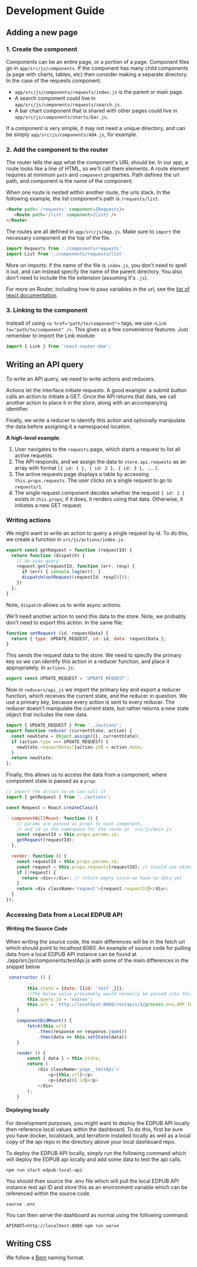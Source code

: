 # Development Guide

## Adding a new page

### 1. Create the component

Components can be an entire page, or a portion of a page. Component files go in
`app/src/js/components`. If the component has many child components (a page with
charts, tables, etc) then consider making a separate directory. In the case of the
requests component:

- `app/src/js/components/requests/index.js` is the parent or main page.
- A search component could live in `app/src/js/components/requests/search.js`.
- A bar chart component that is shared with other pages could live in `app/src/js/components/charts/bar.js`.

If a component is very simple, it may not need a unique directory, and can be simply
`app/src/js/components/404.js`, for example.

### 2. Add the component to the router

The router tells the app what the component's URL should be. In our app, a route
looks like a line of HTML, so we'll call them elements. A route element requires
at minimum `path` and `component` properties. Path defines the url path, and component
is the name of the component.

When one route is nested within another route, the urls stack. In the following
example, the list component's path is `/requests/list`.

```html
<Route path='/requests' component={Requests}>
   <Route path='/list' component={List} />
</Route>
```

The routes are all defined in `app/src/js/App.js`. Make sure to `import` the necessary
component at the top of the file.

```javascript
import Requests from './components/requests'
import List from './components/requests/list'
```

More on imports: if the name of the file is `index.js`, you don't need to spell it
out, and can instead specify the name of the parent directory. You also don't need
to include the file extension (assuming it's `.js`).

For more on Router, including how to pass variables in the url, see the [list of
react documentation](https://reactjs.org/community/courses.html).

### 3. Linking to the component

Instead of using `<a href="path/to/component">` tags, we use
`<Link to="path/to/component" />`. This gives us a few convenience features.
Just remember to import the Link module:

```javascript
import { Link } from 'react-router-dom';
```

## Writing an API query

To write an API query, we need to write actions and reducers.

Actions let the interface initiate requests. A good example: a submit button calls
an action to initiate a GET. Once the API returns that data, we call another action
to place it in the store, along with an accompanying identifier.

Finally, we write a reducer to identify this action and optionally manipulate the
data before assigning it a namespaced location.

**A high-level example**:

1. User navigates to the `requests` page, which starts a request to list all
active requests.
2. The API responds, and we assign the data to `store.api.requests` as an array
with format `[{ id: 1 }, { id: 2 }, { id: 3 }, ...]`.
3. The active requests page displays a table by accessing `this.props.requests`.
The user clicks on a single request to go to `requests/1`.
4. The single request component decides whether the request `{ id: 1 }` exists
in `this.props`; if it does, it renders using that data. Otherwise, it initiates
a new GET request.

### Writing actions

We might want to write an action to query a single request by id. To do this,
we create a function in `src/js/actions/index.js`.

```javascript
export const getRequest = function (requestId) {
  return function (dispatch) {
    // do ajax query
    request.get(requestId, function (err, resp) {
      if (err) { console.log(err); }
      dispatch(setRequest(requestId, resp[0]));
    })
  };
}
```

Note, `dispatch` allows us to write async actions.

We'll need another action to send this data to the store. Note, we probably don't
need to export this action. In the same file:

```javascript
function setRequest (id, requestData) {
  return { type: UPDATE_REQUEST, id: id, data: requestData };
}
```

This sends the request data to the store. We need to specify the primary key
so we can identify this action in a reducer function, and place it appropriately.
In `actions.js`:

```javascript
export const UPDATE_REQUEST = 'UPDATE_REQUEST';
```

Now in `reducers/api.js` we import the primary key and export a reducer function,
which receives the current state, and the reducer in question. We use a primary key,
because every action is sent to every reducer. The reducer doesn't manipulate the
current state, but rather returns a new state object that includes the new data.

```javascript
import { UPDATE_REQUEST } from '../actions';
export function reducer (currentState, action) {
  const newState = Object.assign({}, currentState);
  if (action.type === UPDATE_REQUEST) {
    newState.requestDetail[action.id] = action.data;
  }
  return newState;
};
```

Finally, this allows us to access the data from a component, where component state
is passed as a `prop`:

```javascript
// import the action so we can call it
import { getRequest } from '../actions';

const Request = React.createClass({

  componentWillMount: function () {
    // params are passed as props to each component,
    // and id is the namespace for the route in `src/js/main.js`.
    const requestId = this.props.params.id;
    getRequest(requestId);
  },

  render: function () {
    const requestId = this.props.params.id;
    const request = this.props.requests[requestId]; // should use object-path#get for this
    if (!request) {
      return <div></div>; // return empty since we have no data yet
    }
    return <div className='request'>{request.requestId}</div>;
  }
});
```

### Accessing Data from a Local EDPUB API

#### Writing the Source Code

When writing the source code, the main differences will be in the fetch url which
should point to localhost:8080. An example of source code for pulling data from a
local EDPUB API instance can be found at ./app/src/js/components/testApi.js with
some of the main differences in the snippet below

```javascript
 constructor () {
        ...
        this.state = {data: [{id: 'test',}]};
        //The below value presumably would normally be passed into this file so that you would dynamically query the desired id
        this.query_id = 'xxxxxx';
        this.url = `http://localhost:8080/restapis/${process.env.APP_ID}/prod/_user_request_/information/form?p_key=${this.query_id}`;
    }

    componentDidMount() {
        fetch(this.url)
            .then(response => response.json())
            .then(data => this.setState(data))
    }

    render () {
        const { data } = this.state;
        return (
            <div className='page__testApi'>
                <p>{this.url}</p>
                <p>{data[0].id}</p>
            </div>
        );
    }
```

#### Deploying locally

For development purposes, you might want to deploy the EDPUB API locally then
reference local values within the dashboard.  To do this, first be sure you have
docker, localstack, and terraform installed locally as well as a local copy of the
api repo in the directory above your local dashboard repo.

To deploy the EDPUB API locally, simply run the following command which will deploy
the EDPUB api locally and add some data to test the api calls.

```
npm run start-edpub-local-api
```

You should then source the .env file which will pull the local EDPUB API instance
rest api ID and store this as an environment variable which can be referenced within
the source code.

```
source .env
```

You can then serve the dashboard as normal using the following command:

```
APIROOT=http://localhost:8080 npm run serve
```

## Writing CSS

We follow a [Bem](http://getbem.com/naming/) naming format.

